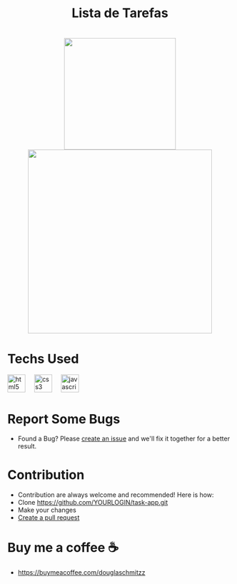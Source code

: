<h1 align="center">Lista de Tarefas<h1/>

<div align="center">
  <img height="250" widht= "200" src="https://github.com/user-attachments/assets/ab3b340f-201e-47e1-a9b6-8774cfac7279"/>
</div>

 <div align="center">
   <img height="412" src="https://github.com/user-attachments/assets/f55ed764-8979-4df2-8776-9aeb501509b0"/>
 </div>


# Techs Used
<div align="left">
  <img src="https://cdn.jsdelivr.net/gh/devicons/devicon/icons/html5/html5-original.svg" height="40" alt="html5 logo"  />
  <img width="12" />
  <img src="https://cdn.jsdelivr.net/gh/devicons/devicon/icons/css3/css3-original.svg" height="40" alt="css3 logo"  />
  <img width="12" />
  <img src="https://cdn.jsdelivr.net/gh/devicons/devicon/icons/javascript/javascript-original.svg" height="40" alt="javascript logo"  />
</div>


# Report Some Bugs
- Found a Bug? Please  <a href= "https://github.com/DouglaSchmitzz/task-app/issues"> create an issue</a> and we'll fix it together for a better result.


# Contribution 


- Contribution are always welcome and recommended! Here is how:
- Clone https://github.com/YOURLOGIN/task-app.git
- Make your changes
- <a href= "https://github.com/DouglaSchmitzz/task-app/pulls">Create a pull request<a/>

# Buy me a coffee ☕
- https://buymeacoffee.com/douglaschmitzz 
